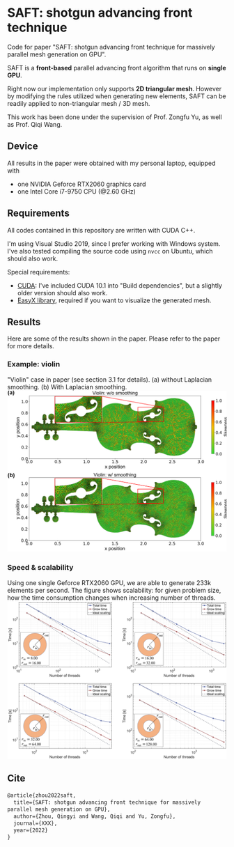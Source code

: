 # SAFT: shotgun advancing front technique
Code for paper "SAFT: shotgun advancing front technique for massively parallel mesh generation on GPU".  
  
SAFT is a **front-based** parallel advancing front algorithm that runs on **single GPU**. 

Right now our implementation only supports **2D triangular mesh**. However by modifying the rules utilized when generating new elements, SAFT can be readily applied to non-triangular mesh / 3D mesh. 

This work has been done under the supervision of Prof. Zongfu Yu, as well as Prof. Qiqi Wang. 

## Device
All results in the paper were obtained with my personal laptop, equipped with
- one NVIDIA Geforce RTX2060 graphics card
- one Intel Core i7-9750 CPU (@2.60 GHz)

## Requirements
All codes contained in this repository are written with CUDA C++.  

I'm using Visual Studio 2019, since I prefer working with Windows system.  
I've also tested compiling the source code using `nvcc` on Ubuntu, which should also work. 

Special requirements: 
- [CUDA](https://developer.nvidia.com/cuda-downloads): I've included CUDA 10.1 into "Build dependencies", but a slightly older version should also work. 
- [EasyX library](https://easyx.cn/), required if you want to visualize the generated mesh. 

## Results
Here are some of the results shown in the paper. Please refer to the paper for more details. 
### Example: violin
"Violin" case in paper (see section 3.1 for details). (a) without Laplacian smoothing. (b) With Laplacian smoothing. 
![Violin](figures/violin.PNG?raw=true)

### Speed & scalability
Using one single Geforce RTX2060 GPU, we are able to generate 233k elements per second. 
The figure shows scalability: for given problem size, how the time consumption changes when increasing number of threads. 
![Scalability](figures/scale.PNG?raw=true)

## Cite
    @article{zhou2022saft,
      title={SAFT: shotgun advancing front technique for massively parallel mesh generation on GPU},
      author={Zhou, Qingyi and Wang, Qiqi and Yu, Zongfu},
      journal={XXX},
      year={2022}
    }
  

